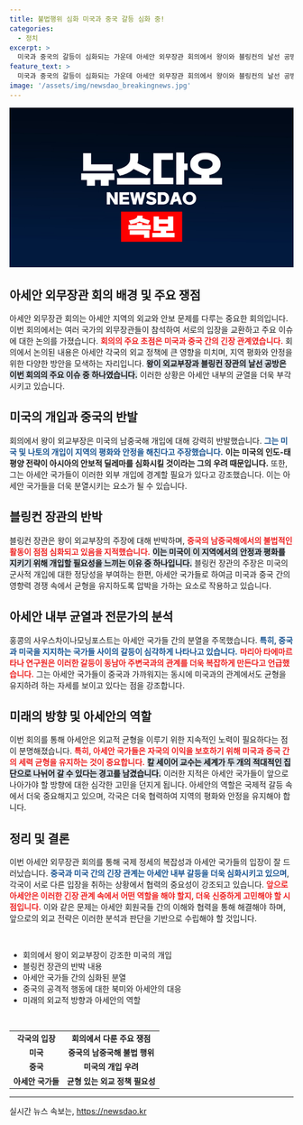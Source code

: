 ```yaml
---
title: 불법행위 심화 미국과 중국 갈등 심화 중!
categories:
  - 정치
excerpt: >
  미국과 중국의 갈등이 심화되는 가운데 아세안 외무장관 회의에서 왕이와 블링컨의 날선 공방이 펼쳐졌다. 전문가들은 아세안 내에서의 분열이 심각해지고 있다고 경고하며, 지역 안전에 대한 우려를 표명했다. 클릭하고 더 알아보세요!
feature_text: >
  미국과 중국의 갈등이 심화되는 가운데 아세안 외무장관 회의에서 왕이와 블링컨의 날선 공방이 펼쳐졌다. 전문가들은 아세안 내에서의 분열이 심각해지고 있다고 경고하며, 지역 안전에 대한 우려를 표명했다. 클릭하고 더 알아보세요!
image: '/assets/img/newsdao_breakingnews.jpg'
---
```


<p><img src="/assets/img/newsdao_breakingnews.jpg" alt="implanttips 속보" /></p>

<h2 data-ke-size="size26">아세안 외무장관 회의 배경 및 주요 쟁점</h2>

<p data-ke-size="size16">아세안 외무장관 회의는 아세안 지역의 외교와 안보 문제를 다루는 중요한 회의입니다. 이번 회의에서는 여러 국가의 외무장관들이 참석하여 서로의 입장을 교환하고 주요 이슈에 대한 논의를 가졌습니다. <b><span style="color: #ee2323;">회의의 주요 초점은 미국과 중국 간의 긴장 관계였습니다.</span></b> 회의에서 논의된 내용은 아세안 각국의 외교 정책에 큰 영향을 미치며, 지역 평화와 안정을 위한 다양한 방안을 모색하는 자리입니다. <b><span style="background-color: #21538527;">왕이 외교부장과 블링컨 장관의 날선 공방은 이번 회의의 주요 이슈 중 하나였습니다.</span></b> 이러한 상황은 아세안 내부의 균열을 더욱 부각시키고 있습니다.</p>

<h2 data-ke-size="size26">미국의 개입과 중국의 반발</h2>

<p data-ke-size="size16">회의에서 왕이 외교부장은 미국의 남중국해 개입에 대해 강력히 반발했습니다. <b><span style="color: #1a5490;">그는 미국 및 나토의 개입이 지역의 평화와 안정을 해친다고 주장했습니다.</span></b> <b><span style="ee2323;">이는 미국의 인도-태평양 전략이 아시아의 안보적 딜레마를 심화시킬 것이라는 그의 우려 때문입니다.</span></b> 또한, 그는 아세안 국가들이 이러한 외부 개입에 경계할 필요가 있다고 강조했습니다. 이는 아세안 국가들을 더욱 분열시키는 요소가 될 수 있습니다.</p>

<h2 data-ke-size="size26">블링컨 장관의 반박</h2>

<p data-ke-size="size16">블링컨 장관은 왕이 외교부장의 주장에 대해 반박하며, <b><span style="color: #ee2323;">중국의 남중국해에서의 불법적인 활동이 점점 심화되고 있음을 지적했습니다.</span></b> <b><span style="background-color: #21538527;">이는 미국이 이 지역에서의 안정과 평화를 지키기 위해 개입할 필요성을 느끼는 이유 중 하나입니다.</span></b> 블링컨 장관의 주장은 미국의 군사적 개입에 대한 정당성을 부여하는 한편, 아세안 국가들로 하여금 미국과 중국 간의 영향력 경쟁 속에서 균형을 유지하도록 압박을 가하는 요소로 작용하고 있습니다.</p>

<h2 data-ke-size="size26">아세안 내부 균열과 전문가의 분석</h2>

<p data-ke-size="size16">홍콩의 사우스차이나모닝포스트는 아세안 국가들 간의 분열을 주목했습니다. <b><span style="color: #1a5490;">특히, 중국과 미국을 지지하는 국가들 사이의 갈등이 심각하게 나타나고 있습니다.</span></b> <b><span style="color: #ee2323;">마리아 타에마르 타나 연구원은 이러한 갈등이 동남아 주변국과의 관계를 더욱 복잡하게 만든다고 언급했습니다.</span></b> 그는 아세안 국가들이 중국과 가까워지는 동시에 미국과의 관계에서도 균형을 유지하려 하는 자세를 보이고 있다는 점을 강조합니다.</p>

<h2 data-ke-size="size26">미래의 방향 및 아세안의 역할</h2>

<p data-ke-size="size16">이번 회의를 통해 아세안은 외교적 균형을 이루기 위한 지속적인 노력이 필요하다는 점이 분명해졌습니다. <b><span style="color: #ee2323;">특히, 아세안 국가들은 자국의 이익을 보호하기 위해 미국과 중국 간의 세력 균형을 유지하는 것이 중요합니다.</span></b> <b><span style="background-color: #21538527;">칼 세이어 교수는 세계가 두 개의 적대적인 집단으로 나뉘어 갈 수 있다는 경고를 남겼습니다.</span></b> 이러한 지적은 아세안 국가들이 앞으로 나아가야 할 방향에 대한 심각한 고민을 던지게 됩니다. 아세안의 역할은 국제적 갈등 속에서 더욱 중요해지고 있으며, 각국은 더욱 협력하여 지역의 평화와 안정을 유지해야 합니다.</p>

<h2 data-ke-size="size26">정리 및 결론</h2>

<p data-ke-size="size16">이번 아세안 외무장관 회의를 통해 국제 정세의 복잡성과 아세안 국가들의 입장이 잘 드러났습니다. <b><span style="color: #1a5490;">중국과 미국 간의 긴장 관계는 아세안 내부 갈등을 더욱 심화시키고 있으며</span></b>, 각국이 서로 다른 입장을 취하는 상황에서 협력의 중요성이 강조되고 있습니다. <b><span style="color: #ee2323;">앞으로 아세안은 이러한 긴장 관계 속에서 어떤 역할을 해야 할지, 더욱 신중하게 고민해야 할 시점입니다.</span></b> 이와 같은 문제는 아세안 회원국들 간의 이해와 협력을 통해 해결해야 하며, 앞으로의 외교 전략은 이러한 분석과 판단을 기반으로 수립해야 할 것입니다.</p>

<p data-ke-size="size16">&nbsp;</p>

<ul>
    <li>회의에서 왕이 외교부장이 강조한 미국의 개입</li>
    <li>블링컨 장관의 반박 내용</li>
    <li>아세안 국가들 간의 심화된 분열</li>
    <li>중국의 공격적 행동에 대한 북미와 아세안의 대응</li>
    <li>미래의 외교적 방향과 아세안의 역할</li>
</ul>

<p data-ke-size="size16">&nbsp;</p>

<table style="width: 100%;">
    <tr>
        <td style="text-align: center; height: 17px;"><b>각국의 입장</b></td>
        <td style="text-align: center; height: 17px;"><b>회의에서 다룬 주요 쟁점</b></td>
    </tr>
    <tr>
        <td style="text-align: center; height: 17px;"><b>미국</b></td>
        <td style="text-align: center; height: 17px;"><b>중국의 남중국해 불법 행위</b></td>
    </tr>
    <tr>
        <td style="text-align: center; height: 17px;"><b>중국</b></td>
        <td style="text-align: center; height: 17px;"><b>미국의 개입 우려</b></td>
    </tr>
    <tr>
        <td style="text-align: center; height: 17px;"><b>아세안 국가들</b></td>
        <td style="text-align: center; height: 17px;"><b>균형 있는 외교 정책 필요성</b></td>
    </tr>
</table>

<hr />
실시간 뉴스 속보는, <a href="https://newsdao.kr" rel="dofollow">https://newsdao.kr</a>



